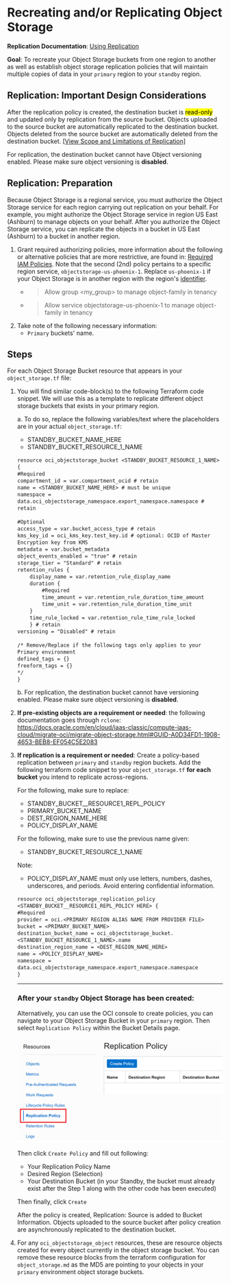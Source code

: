 # Recreating and/or Replicating Object Storage

**Replication Documentation**: [Using Replication](https://docs.oracle.com/en-us/iaas/Content/Object/Tasks/usingreplication.htm#Using_Replication)

**Goal**: To recreate your Object Storage buckets from one region to another as well as establish object storage replication policies that will maintain multiple copies of data in your `primary` region to your `standby` region.


## Replication: Important Design Considerations
After the replication policy is created, the destination bucket is <mark>read-only</mark> and updated only by replication from the source bucket. Objects uploaded to the source bucket are automatically replicated to the destination bucket. Objects deleted from the source bucket are automatically deleted from the destination bucket. [[View Scope and Limitations of Replication]](https://docs.oracle.com/en-us/iaas/Content/Object/Tasks/usingreplication.htm#scopereplication)

For replication, the destination bucket cannot have Object versioning enabled. Please make sure object versioning is **disabled**.

## Replication: Preparation
Because Object Storage is a regional service, you must authorize the Object Storage service for each region carrying out replication on your behalf. For example, you might authorize the Object Storage service in region US East (Ashburn) to manage objects on your behalf. After you authorize the Object Storage service, you can replicate the objects in a bucket in US East (Ashburn) to a bucket in another region.

1. Grant required authorizing policies, more information about the following or alternative policies that are more restrictive, are found in: [Required IAM Policies](https://docs.oracle.com/en-us/iaas/Content/Object/Tasks/usingreplication.htm#permissions). Note that the second (2nd) policy pertains to a specific region service, `objectstorage-us-phoenix-1`. Replace `us-phoenix-1` if your Object Storage is in another region with the region's [identifier](https://docs.oracle.com/en-us/iaas/Content/General/Concepts/regions.htm#About).
    * > Allow group <my_group> to manage object-family in tenancy
    * > Allow service objectstorage-us-phoenix-1 to manage object-family in tenancy
2. Take note of the following necessary information:
    * `Primary` buckets' name.


## Steps

For each Object Storage Bucket resource that appears in your `object_storage.tf` file: 
1. You will find similar code-block(s) to the following Terraform code snippet. We will use this as a template to replicate different object storage buckets that exists in your primary region. 

    a. To do so, replace the following variables/text where the placeholders are in your actual `object_storage.tf`:
    * STANDBY_BUCKET_NAME_HERE
    * STANDBY_BUCKET_RESOURCE_1_NAME

    ```
    resource oci_objectstorage_bucket <STANDBY_BUCKET_RESOURCE_1_NAME> {
    #Required
    compartment_id = var.compartment_ocid # retain
    name = <STANDBY_BUCKET_NAME_HERE> # must be unique
    namespace = data.oci_objectstorage_namespace.export_namespace.namespace # retain

    #Optional
    access_type = var.bucket_access_type # retain
    kms_key_id = oci_kms_key.test_key.id # optional: OCID of Master Encryption key from KMS
    metadata = var.bucket_metadata
    object_events_enabled = "true" # retain
    storage_tier = "Standard" # retain
    retention_rules {
        display_name = var.retention_rule_display_name
        duration {
            #Required
            time_amount = var.retention_rule_duration_time_amount
            time_unit = var.retention_rule_duration_time_unit
        }
        time_rule_locked = var.retention_rule_time_rule_locked
        } # retain
    versioning = "Disabled" # retain

    /* Remove/Replace if the following tags only applies to your Primary environment
    defined_tags = {}
    freeform_tags = {}
    */
    }
    ```

    b. For replication, the destination bucket cannot have versioning enabled. Please make sure object versioning is **disabled**.

2. **If pre-existing objects are a requirement or needed**: the following documentation goes through `rclone`: https://docs.oracle.com/en/cloud/iaas-classic/compute-iaas-cloud/migrate-oci/migrate-object-storage.html#GUID-A0D34FD1-1908-4653-BEB8-EF054C5E2083

3. **If replication is a requirement or needed**: Create a policy-based replication between `primary` and `standby` region buckets. Add the following terraform code snippet to your `object_storage.tf` **for each bucket** you intend to replicate across-regions.

    For the following, make sure to replace:
    * STANDBY_BUCKET__RESOURCE1_REPL_POLICY
    * PRIMARY_BUCKET_NAME
    * DEST_REGION_NAME_HERE
    * POLICY_DISPLAY_NAME

    For the following, make sure to use the previous name given:
    * STANDBY_BUCKET_RESOURCE_1_NAME

    Note:
    * POLICY_DISPLAY_NAME must only use letters, numbers, dashes, underscores, and periods. Avoid entering confidential information.

    ```
    resource oci_objectstorage_replication_policy <STANDBY_BUCKET__RESOURCE1_REPL_POLICY HERE> {
    #Required
    provider = oci.<PRIMARY REGION ALIAS NAME FROM PROVIDER FILE>
    bucket = <PRIMARY_BUCKET_NAME>
    destination_bucket_name = oci_objectstorage_bucket.<STANDBY_BUCKET_RESOURCE_1_NAME>.name
    destination_region_name = <DEST_REGION_NAME_HERE>
    name = <POLICY_DISPLAY_NAME>
    namespace = data.oci_objectstorage_namespace.export_namespace.namespace
    } 
    ``` 
    ---

    ### After your `standby` Object Storage has been created:

    Alternatively, you can use the OCI console to create policies, you can navigate to your Object Storage Bucket in your `primary` region. Then select `Replication Policy` within the Bucket Details page.

    ![img](./resources/finding_replication.png)

    Then click `Create Policy` and fill out following:
    + Your Replication Policy Name
    + Desired Region (Selection)
    + Your Destination Bucket (in your Standby, the bucket must already exist after the Step 1 along with the other code has been executed)

    Then finally, click `Create`
    
    After the policy is created, Replication: Source is added to Bucket Information. Objects uploaded to the source bucket after policy creation are asynchronously replicated to the destination bucket.

4.  For any `oci_objectstorage_object` resources, these are resource objects created for every object currently in the object storage bucket. You can remove these resource blocks from the terraform configuration for `object_storage.md` as the MD5 are pointing to your objects in your `primary` environment object storage buckets.
